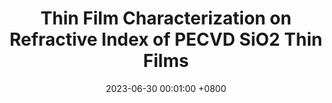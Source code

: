 ---
title:          "Thin Film Characterization on Refractive Index of PECVD SiO2 Thin Films"
date:           2023-06-30 00:01:00 +0800
selected:       false
pub:            "Journal of the Semiconductor & Display Technology"
# pub_pre:        "Submitted to "
# pub_post:       'Under review.'
pub_date:       "2023"
authors:
  - Woo Hyuck Kong
  - In Cheon Yoon
  - SEUNGJAE Lee
  - Yun Jeong Choi
  - Sang Jeen Hong
links:
  Paper: https://koreascience.kr/article/JAKO202320857520350.page
---